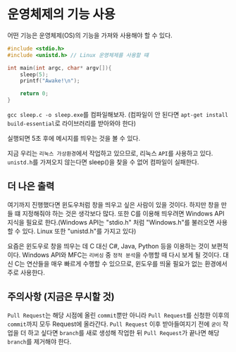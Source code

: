 # 운영체제의 기능 사용

어떤 기능은 운영체제(OS)의 기능을 가져와 사용해야 할 수 있다.

```c
#include <stdio.h>
#include <unistd.h> // Linux 운영체제를 사용할 떄

int main(int argc, char* argv[]){
    sleep(5);
    printf("Awake!\n");

    return 0;
}
```

`gcc sleep.c -o sleep.exe`를 컴파일해보자.
(컴파일이 안 된다면 `apt-get install build-essential`로 라이브러리를 받아와야 한다)

실행되면 5초 후에 메시지를 띄우는 것을 볼 수 있다.

지금 우리는 `리눅스 가상환경`에서 작업하고 있으므로, 리눅스 `API`를 사용하고 있다. `unistd.h`를 가져오지 않는다면 sleep()을 찾을 수 없어 컴파일이 실패한다.

## 더 나은 출력

여기까지 진행했다면 윈도우처럼 창을 띄우고 싶은 사람이 있을 것이다.
하지만 창을 만들 떄 지정해줘야 하는 것은 생각보다 많다.
또한 C를 이용해 띄우려면 Windows API 지식을 필요로 한다.(Windows API는 "stdio.h" 처럼 "Windows.h"를 불러오면 사용할 수 있다. Linux 또한 "unistd.h"를 가지고 있다)

요즘은 윈도우로 창을 띄우는 데 C 대신 C#, Java, Python 등을 이용하는 것이 보편적이다. Windows API와 MFC는 `리버싱` 중 `정적 분석`을 수행할 때 다시 보게 될 것이다.
대신 C는 연산들을 매우 빠르게 수행할 수 있으므로, 윈도우를 띄울 필요가 없는 환경에서 주로 사용한다.

## 주의사항 (지금은 무시할 것)

`Pull Request`는 해당 시점에 올린 `commit`뿐만 아니라 `Pull Request`를 신청한 이후의 `commit`까지 모두 Request에 올라간다.
`Pull Request` 이후 받아들여지기 전에 `굳이` 작업을 더 하고 싶다면 `branch`를 새로 생성해 작업한 뒤 `Pull Request`가 끝나면 해당 `branch`를 제거해야 한다.